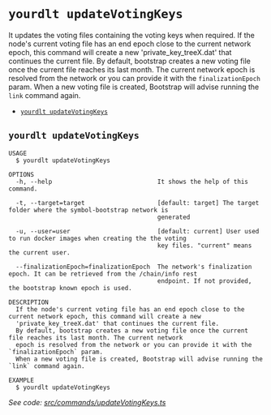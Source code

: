 `yourdlt updateVotingKeys`
==========================

It updates the voting files containing the voting keys when required.
If the node's current voting file has an end epoch close to the current network epoch, this command will create a new 'private_key_treeX.dat' that continues the current file.
By default, bootstrap creates a new voting file once the current file reaches its last month. The current network epoch is resolved from the network or you can provide it with the `finalizationEpoch` param.
When a new voting file is created, Bootstrap will advise running the `link` command again.

* [`yourdlt updateVotingKeys`](#yourdlt-updatevotingkeys)

## `yourdlt updateVotingKeys`

```
USAGE
  $ yourdlt updateVotingKeys

OPTIONS
  -h, --help                             It shows the help of this command.

  -t, --target=target                    [default: target] The target folder where the symbol-bootstrap network is
                                         generated

  -u, --user=user                        [default: current] User used to run docker images when creating the the voting
                                         key files. "current" means the current user.

  --finalizationEpoch=finalizationEpoch  The network's finalization epoch. It can be retrieved from the /chain/info rest
                                         endpoint. If not provided, the bootstrap known epoch is used.

DESCRIPTION
  If the node's current voting file has an end epoch close to the current network epoch, this command will create a new 
  'private_key_treeX.dat' that continues the current file.
  By default, bootstrap creates a new voting file once the current file reaches its last month. The current network 
  epoch is resolved from the network or you can provide it with the `finalizationEpoch` param.
  When a new voting file is created, Bootstrap will advise running the `link` command again.

EXAMPLE
  $ yourdlt updateVotingKeys
```

_See code: [src/commands/updateVotingKeys.ts](https://github.com/usingblockchain/yourdlt/blob/v1.4.1/src/commands/updateVotingKeys.ts)_
